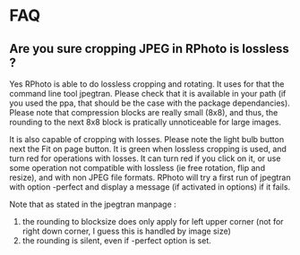 # FAQ

## Are you sure cropping JPEG in RPhoto is lossless ?

Yes RPhoto is able to do lossless cropping and rotating. It uses for that the command line tool jpegtran. Please check that it is available in your path (if you used the ppa, that should be the case with the package dependancies). Please note that compression blocks are really small (8x8), and thus, the rounding to the next 8x8 block is pratically unnoticeable for large images.

It is also capable of cropping with losses. Please note the light bulb button next the Fit on page button. It is green when lossless cropping is used, and turn red for operations with losses. It can turn red if you click on it, or use some operation not compatible with lossless (ie free rotation, flip and resize), and with non JPEG file formats. RPhoto will try a first run of jpegtran with option -perfect and display a message (if activated in options) if it fails. 

Note that as stated in the jpegtran manpage :
1. the rounding to blocksize does only apply for left upper corner (not for right down corner, I guess this is handled by image size)  
2. the  rounding is silent, even if -perfect option is set. 
